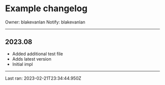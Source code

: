 # Example changelog
Owner: blakevanlan
Notify: blakevanlan

---
## 2023.08
* Added additional test file
* Adds latest version
* Initial impl




---
Last ran: 2023-02-21T23:34:44.950Z
